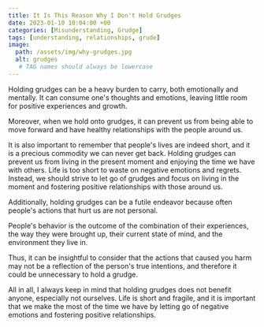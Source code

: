 ```yaml
---
title: It Is This Reason Why I Don't Hold Grudges
date: 2023-01-10 10:04:00 +00
categories: [Misunderstanding, Grudge]
tags: [understanding, relationships, grude]
image:
  path: /assets/img/why-grudges.jpg
  alt: grudges
   # TAG names should always be lowercase
---
```


Holding grudges can be a heavy burden to carry, both emotionally and mentally. It can consume one's thoughts and emotions, leaving little room for positive experiences and growth.  

Moreover, when we hold onto grudges, it can prevent us from being able to move forward and have healthy relationships with the people around us.

It is also important to remember that people's lives are indeed short, and it is a precious commodity we can never get back. Holding grudges can prevent us from living in the present moment and enjoying the time we have with others. 
Life is too short to waste on negative emotions and regrets. Instead, we should strive to let go of grudges and focus on living in the moment and fostering positive relationships with those around us.

Additionally, holding grudges can be a futile endeavor because often people's actions that hurt us are not personal. 

People's behavior is the outcome of the combination of their experiences, the way they were brought up, their current state of mind, and the environment they live in. 

Thus, it can be insightful to consider that the actions that caused you harm may not be a reflection of the person's true intentions, and therefore it could be unnecessary to hold a grudge.

All in all, I always keep in mind that holding grudges does not benefit anyone, especially not ourselves. Life is short and fragile, and it is important that we make the most of the time we have by letting go of negative emotions and fostering positive relationships.




